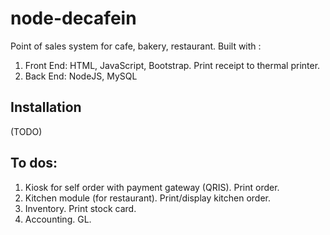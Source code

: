 # node-decafein

Point of sales system for cafe, bakery, restaurant. Built with :
1. Front End: HTML, JavaScript, Bootstrap. Print receipt to thermal printer.
2. Back End: NodeJS, MySQL

## Installation

(TODO)

## To dos:

1. Kiosk for self order with payment gateway (QRIS). Print order.
2. Kitchen module (for restaurant). Print/display kitchen order.
3. Inventory. Print stock card.
4. Accounting. GL.